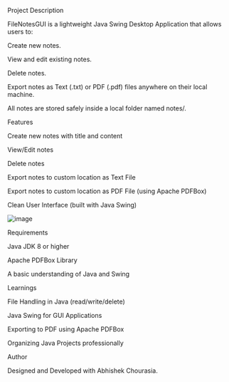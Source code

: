 Project Description 


FileNotesGUI is a lightweight Java Swing Desktop Application that allows users to:

Create new notes.

View and edit existing notes.

Delete notes.

Export notes as Text (.txt) or PDF (.pdf) files anywhere on their local machine.

All notes are stored safely inside a local folder named notes/.

 Features

 
Create new notes with title and content

View/Edit notes

Delete notes

Export notes to custom location as Text File

Export notes to custom location as PDF File (using Apache PDFBox)

Clean User Interface (built with Java Swing)

![image](https://github.com/user-attachments/assets/56d8fb3a-6f26-4dae-a01f-62eb1f7d90f2)



Requirements


Java JDK 8 or higher

Apache PDFBox Library

A basic understanding of Java and Swing

Learnings


File Handling in Java (read/write/delete)

Java Swing for GUI Applications

Exporting to PDF using Apache PDFBox

Organizing Java Projects professionally

Author



Designed and Developed with Abhishek Chourasia.
